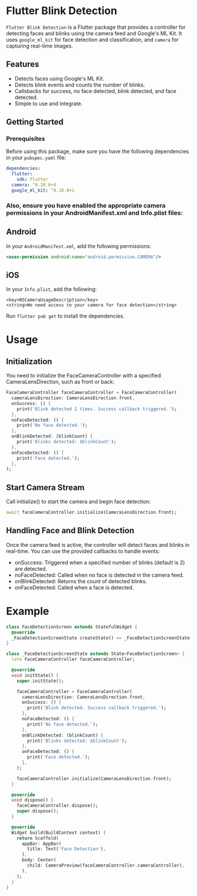 # Flutter Blink Detection

`Flutter Blink Detection` is a Flutter package that provides a controller for detecting faces and blinks using the camera feed and Google's ML Kit. It uses `google_ml_kit` for face detection and classification, and `camera` for capturing real-time images.

## Features

- Detects faces using Google's ML Kit.
- Detects blink events and counts the number of blinks.
- Callsbacks for success, no face detected, blink detected, and face detected.
- Simple to use and integrate.

## Getting Started

### Prerequisites

Before using this package, make sure you have the following dependencies in your `pubspec.yaml` file:

```yaml
dependencies:
  flutter:
    sdk: flutter
  camera: ^0.10.0+4
  google_ml_kit: ^0.10.0+1
```
### Also, ensure you have enabled the appropriate camera permissions in your AndroidManifest.xml and Info.plist files:

## Android
In your `AndroidManifest.xml`, add the following permissions:
```xml
<uses-permission android:name="android.permission.CAMERA"/>
```

## iOS

In your `Info.plist`, add the following:
```plist
<key>NSCameraUsageDescription</key>
<string>We need access to your camera for face detection</string>
```

Run `flutter pub get` to install the dependencies.

# Usage

## Initialization

You need to initialize the FaceCameraController with a specified CameraLensDirection, such as front or back:

```dart
FaceCameraController faceCameraController = FaceCameraController(
  cameraLensDirection: CameraLensDirection.front,
  onSuccess: () {
    print('Blink detected 2 times. Success callback triggered.');
  },
  noFaceDetected: () {
    print('No face detected.');
  },
  onBlinkDetected: (blinkCount) {
    print('Blinks detected: $blinkCount');
  },
  onFaceDetected: () {
    print('Face detected.');
  },
);
```

## Start Camera Stream

Call initialize() to start the camera and begin face detection:

```dart
await faceCameraController.initialize(CameraLensDirection.front);
```

## Handling Face and Blink Detection

Once the camera feed is active, the controller will detect faces and blinks in real-time. You can use the provided callbacks to handle events:

* onSuccess: Triggered when a specified number of blinks (default is 2) are detected.
* noFaceDetected: Called when no face is detected in the camera feed.
* onBlinkDetected: Returns the count of detected blinks.
* onFaceDetected: Called when a face is detected.

# Example

```dart
class FaceDetectionScreen extends StatefulWidget {
  @override
  _FaceDetectionScreenState createState() => _FaceDetectionScreenState();
}

class _FaceDetectionScreenState extends State<FaceDetectionScreen> {
  late FaceCameraController faceCameraController;

  @override
  void initState() {
    super.initState();

    faceCameraController = FaceCameraController(
      cameraLensDirection: CameraLensDirection.front,
      onSuccess: () {
        print('Blink detected. Success callback triggered.');
      },
      noFaceDetected: () {
        print('No face detected.');
      },
      onBlinkDetected: (blinkCount) {
        print('Blinks detected: $blinkCount');
      },
      onFaceDetected: () {
        print('Face detected.');
      },
    );

    faceCameraController.initialize(CameraLensDirection.front);
  }

  @override
  void dispose() {
    faceCameraController.dispose();
    super.dispose();
  }

  @override
  Widget build(BuildContext context) {
    return Scaffold(
      appBar: AppBar(
        title: Text('Face Detection'),
      ),
      body: Center(
        child: CameraPreview(faceCameraController.cameraController),
      ),
    );
  }
}
```
